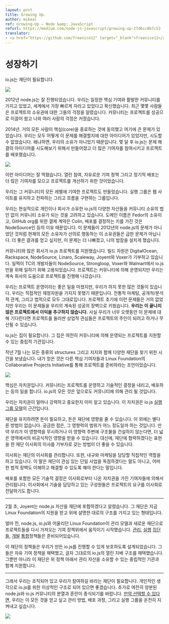 ```yaml
---
layout: post
title: Growing Up.
author: mikeal
ref: Growing-Up — Node &amp; JavaScript
refurl: https://medium.com/node-js-javascript/growing-up-27d6cc8b7c53
translator:
- <a href="https://github.com/freenice12" target="_blank">freenice12</a>
---
```


<!--
# Growing Up
io.js needs a foundation.
In 2012 things were going well for node.js. We had a thriving community, solid core contributions, and it was already clear that we were the fastest growing ecosystem in the world. Around this time a few people noted their concerns about the ownership of the project. Community had been driving the project quite successfully so when people raised these concerns myself and others considered them tin foil hat hand wavers and ignored them.
-->

# 성장하기
io.js는 재단이 필요합니다.

![](https://d262ilb51hltx0.cloudfront.net/max/1035/1*zlzhxvse_oNQwbGgLIzWlA.png)

2012년 node.js는 잘 진행되었습니다. 우리는 일정한 핵심 기여와 활발한 커뮤니티를 가지고 있었고, 세계에서 가장 빠르게 자라고 있었다고 확신했습니다. 최근 몇몇 사람들은 프로젝트의 소유권에 대한 그들의 걱정을 알렸습니다. 커뮤니티는 프로젝트를 성공으로 이끌어 왔고 나와 여러 사람의 걱정은 커졌습니다.

<!--
Cut to 2014. Nearly everyone close to core agrees that there is a big problem. We all have ideas about how to fix it but we can’t try them, because we don’t own it. Months later io.js is created to try out ideas that might bring more contributors and releases back to the project.
Those ideas worked. Open governance, liberal contribution policy, and regular releases did wonders for getting more contributors and improvements flowing in to the project.
We also created a project where the community contributed at every level. Working groups maintain the website, evangelism and even the streams implementation.
We consider io.js to be owned by the community. However, without a legal entity to own property it means that various io.js assets are in reality owned by individuals and companies. The domain name is owned by Fedor, the billing contact for the GitHub org is Colin, the keys used for signing the releases are owned by NodeSource, etc. With all the current owners acting in good faith this ownership isn’t an immediate problem, just as it wasn’t a problem for node.js in 2012, but the more successful we are the worse it could be, so this is something that keeps me up at night.
A number of companies support the io.js project and its community. Build resources are being donated by DigitalOcean, Rackspace, NodeSource, Linaro, Scaleway, Joyent and Voxer. As early as the first week of development members of the TC were paid to work on io.js fulltime by NodeSource, Strongloop, Voxer, and Walmart. The project is run by the community but we’ve always persisted on the good will of companies that stepped up to help out the project.
We’ve done a great job running the project but there’s a number of things we don’t do because we don’t have direct financial resources. Traditional marketing, public/analyst relations, and legal are untouched. In the early stages of a project none of this matters too much but as we grow it becomes a barrier to our continued success. We don’t benefit from this not being done. In fact, if we wait too long to do this the commercial interest around the project will fill this void and try to become the voice of the project.
-->

2014년. 거의 모든 사람이 핵심(core)을 종료하는 것에 동의했고 여기에 큰 문제가 있었습니다. 우리는 모두 어떻게 이 문제를 해결할지에 대한 아이디어가 있었지만, 시도할 수 없었습니다. 왜냐하면, 우리의 소유가 아니었기 때문입니다. 몇 달 후 io.js는 문제 해결의 아이디어를 시도해보기 위해서 만들어졌고 더 많은 기여자를 참여시키고 프로젝트를 배포했습니다.

![](https://d262ilb51hltx0.cloudfront.net/max/1126/1*yyWL2UQGCo7BbzsmryzlTg.jpeg)

이런 아이디어는 잘 먹혔습니다. 열린 참여, 자유로운 기여 정책 그리고 정기적 배포는 더 많은 기여자를 모으고 프로젝트를 개선하기 위한 것이었습니다.

우리는 그 커뮤니티의 모든 레벨에 기여한 프로젝트도 만들었습니다. 실행 그룹은 웹 사이트를 유지하고 전파하는 그리고 흐름을 구현하는 그룹입니다.

우리는 현실적으로 개인이나 회사가 소유한 io.js의 다양한 자산들을 커뮤니티 소유의 법인 없이 커뮤니티 소유가 되는 것을 고려하고 있습니다. 도메인 이름은 Fedor의 소유이고, GitHub org를 위한 결제 계약은 Colin, 배포를 결정하는 키를 가진 것은 NodeSource인 등의 이유 때문입니다. 이 문제들이 2012년의 node.js의 문제가 아니었던 것처럼 현재의 모든 소유자가 선의로 행동하는 이 소유권들은 급한 문제가 아닙니다. 더 좋은 결과를 얻고 싶지만, 이 문제는 더 나빠졌고, 나의 밤잠을 설치게 했습니다.

커뮤니티와 많은 회사가 io.js 프로젝트를 지원했습니다. 빌드 자원은 DigitalOcean, Rackspace, NodeSource, Linaro, Scaleway, Joyent와 Voxer가 기부하고 있습니다. 일찍이 TC의 개발자들이 NodeSource, Strongloop, Voxer와 Walmart에서 io.js만을 위해 일하기 위해 고용되었습니다. 프로젝트는 커뮤니티에 의해 운영되지만 우리는 계속 회사의 도움으로 프로젝트를 진행해 나갔습니다.

우리는 프로젝트 운영이라는 좋은 일을 마쳤지만, 우리가 하지 못한 많은 것들이 있습니다. 우리는 직접적인 재정자원을 가지지 못했기 때문입니다. 전통적 마케팅, 공개적/분석적 관계, 그리고 법적으로 모두 그대로입니다. 프로젝트 초기에 이런 문제들은 거의 없었지만 우리는 이 문제들을 우리의 계속된 성공의 장벽으로 키웠습니다. **우리는 이 끝나지 않은 프로젝트에서 이익을 추구하지 않습니다.** 사실 우리가 너무 오랫동안 이 문제에 대해 기다린다면 프로젝트를 둘러싼 상업적 관심들은 프로젝트의 주인이 되려고 하거나 무산될 수 있습니다.

<!--
io.js needs a home. A neutral organization that can support a project still governed by its community.
Last July I spent time looking at a variety of foundations with all kinds of structures and support. I brought what I found to the other core contributors and recommended that we go with the approach the Linux Foundation recommends for projects it sets up through the Collaborative Projects Initiative.
The key is autonomy. The community runs the project, makes the technical decisions, runs the releases, etc. Everything io.js does now will continue to be handled by the community.
We already know how powerful and important autonomy is, it’s the basis of the io.js working group model.
It takes money to keep a foundation alive and that money will have an influence on the foundation, there’s no way around that. The question is: what will the scope of that influence be? If we try to ignore this influence and don’t create a structure around it we open ourselves up to informal influence that could be wide in scope. Instead, it’s better to have the donors to the foundation collaborate with each other through representation on the foundation’s Board of Directors.
The board oversees the finances of the foundation. They also take a direct role in managing the marketing and legal. This means the marketing message won’t be exclusive to a single business interest in the foundation and also ensures that any legal barriers to adoption are widely understood and addressed.
All technical decisions, including releases, are governed by the contributors with autonomy from the Board. A member of the technical side also sits on the Board to convey the needs of the project to the Board.
-->

io.js는 집이 필요합니다. 그 집은 여전히 커뮤니티에 의해 운영되는 프로젝트를 지원할 수 있는 중립적 기관입니다.

작년 7월 나는 모든 종류의 structures 그리고 지지와 함께 다양한 재단을 찾기 위한 시간을 보냈습니다. 내가 얻은 것은 다른 핵심 기여자들과 Linux Foundation의 Collaborative Projects Initiative를 통해 프로젝트를 준비하라는 조언이었습니다.

![](https://d262ilb51hltx0.cloudfront.net/max/1056/1*KDEbsojgiovF6hhSPmwcww.png)

핵심은 자치권입니다. 커뮤니티는 프로젝트를 운영하고 기술적인 결정을 내리고, 배포하는 등의 일을 합니다. io.js의 모든 것은 앞으로도 커뮤니티에 의해 관리 될 것입니다.

우리는 자치권이 얼마나 강력하고 중요한지 이미 알고 있습니다. 이 자치권은 io.js [실행 그룹 모델](https://github.com/nodejs/node/blob/master/WORKING_GROUPS.md)의 근간입니다.

재단을 유지하려면 돈이 필요하고, 돈은 재단에 영향을 줄 수 있습니다. 이 외에는 별다른 방법이 없습니다. 궁금한 점은, 그 영향력의 범위가 어느 정도일까 하는 것입니다. 만약 우리가 이 영향력을 무시하거나 이 영향력 주변에 구조물을 건설하지 않는다면, 더 넓은 영역에서의 비공식적인 영향을 받을 수 있습니다. 대신에, 재단에 협력하겠다는 표현을 한 재단 이사회의 이사를 기부자로 갖는 방법이 더 좋을 수 있습니다.

이사회는 재단의 이사회를 관리합니다. 또한, 내규와 마케팅을 담당할 직접적인 역할을 하고 있습니다. 이 말은 재단이 관심 있는 단일 사업을 독점하겠다는 말도 아니고, 어떠한 법적 장벽도 이해하고 해결할 수 있도록 해야 한다는 말입니다.

배포를 포함한 모든 기술적 결정은 이사회로부터 나온 자치권을 가진 기여자들에 의해서 관리됩니다. 이사회에서 기술을 담당하고 있는 구성원들은 프로젝트의 요구를 이사회로 전달하기도 합니다.


<!--
In early February Joyent announced that they would be putting the node.js assets into a foundation. That foundation is nearly formed now with support from the Linux Foundation and has the structure I’ve detailed above.
A little over a month ago the Linux Foundation, along with people from node.js and io.js, began working on a governance model and contribution policy that might bring the projects back together under the new foundation. The governance, working groups, development and convergence policies are now ready.
The policies of the foundation are designed to preserve the progress we’ve made in io.js. They take the liberal collaborator models and open governance of io.js almost verbatim but also back it up with a neutral organization the can own the assets administered under those policies.
-->

---

2월 초, Joyent는 node.js 자산을 재단에 포함하겠다고 알렸습니다. 그 재단은 지금 Linux Foundation의 지원을 받고 위에 설명한 대로의 구조를 가지고 있는 형태입니다. 

얼마 전, node.js, io.js와 어울리던 Linux Foundation이 관리 모델과 새로운 재단으로 프로젝트들을 다시 가져오는 기여 정책위에서 움직이기 시작했습니다. [관리](https://github.com/joyent/nodejs-advisory-board/blob/master/governance-proposal/TSC-Charter-raft.md), [실행](https://github.com/joyent/nodejs-advisory-board/blob/master/governance-proposal/TSC-Project-Lifecycle.md) [집단들](https://github.com/joyent/nodejs-advisory-board/blob/master/governance-proposal/WG-Merger.md), [개발](https://github.com/jasnell/dev-policy/blob/master/README.md) [통합](https://github.com/jasnell/dev-policy/blob/master/convergence.md)정책들은 준비되어있습니다.

이 재단의 정책들은 우리가 만든 io.js를 진행할 수 있게 보호하도록 설계되었습니다. 그들은 자유 기여 정책을 채택했고, 글자 그대로의 io.js의 열린 지배 구조를 채택했습니다. 그뿐만 아니라 이 재단은 위 정책 아래서 관리 자산을 소유할 수 있는 중립적인 기관과 함께 지원합니다.

---

<!--
So, we need a foundation. One has been setup and wants us to join. It has, in my opinion, an ideal structure for io.js. As an added bonus we get to end the split and confusion in the community who are still torn between io.js and node.js. We get all of this and we get to keep our governance, release process, and working groups intact. If we choose to.
-->

그래서 우리는 조직되어 있고 우리가 참여하길 바라는 재단이 필요합니다. 개인적인 생각으로 io.js를 위한 이상적인 구조로 되어 있으면 좋겠습니다. 추가로 여전히 양분된 node.js와 io.js 커뮤니티의 분열과 혼란이 종식되기를 바랍니다. [만약 선택할 수 있다면](https://github.com/nodejs/io.js/issues/1664), 우리는 이 모든 것을 얻고 싶고 관리 방법, 배포 과정, 그리고 실행 그룹을 온전히 지켜내고 싶습니다.

![](https://d262ilb51hltx0.cloudfront.net/max/880/1*TA2IVRqUhiouhitlS9fRLw.gif)

